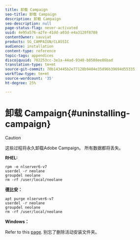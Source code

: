 ```yaml
---
title: 卸载 Campaign
seo-title: 卸载 Campaign
description: 卸载 Campaign
seo-description: null
page-status-flag: never-activated
uuid: 4e95a576-a2fe-41dd-a03d-e4a3120f8788
contentOwner: sauviat
products: SG_CAMPAIGN/CLASSIC
audience: installation
content-type: reference
topic-tags: appendices
discoiquuid: 702253cc-3e1a-44ad-9340-b8588ee86bad
translation-type: tm+mt
source-git-commit: 70b143445b2e77128b9404e35d96b39694d55335
workflow-type: tm+mt
source-wordcount: '35'
ht-degree: 25%

---
```



# 卸载 Campaign{#uninstalling-campaign}

>[!CAUTION]
>
>这些过程将永久卸载Adobe Campaign。 所有数据都将丢失。

**RHEL:**

```
rpm -e nlserver6-v7
userdel -r neolane
groupdel neolane
rm -rf /user/local/neolane
```

**德比安：**

```
apt purge nlserver6-v7
userdel -r neolane
groupdel neolane
rm -rf /user/local/neolane
```

**Windows：**

Refer to this [page](../../migration/using/migrating-in-windows-for-adobe-campaign-7.md#deleting-and-cleansing-adobe-campaign-previous-version). 别忘了删除活动安装文件夹。
